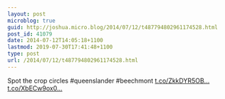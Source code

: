 ```yaml
---
layout: post
microblog: true
guid: http://joshua.micro.blog/2014/07/12/t487794802961174528.html
post_id: 41079
date: 2014-07-12T14:05:18+1100
lastmod: 2019-07-30T17:41:48+1100
type: post
url: /2014/07/12/t487794802961174528.html
---
```

Spot the crop circles #queenslander #beechmont [t.co/ZkkDYR5OB...](http://t.co/ZkkDYR5OBX) [t.co/XbECw9ox0...](http://t.co/XbECw9ox0o)
